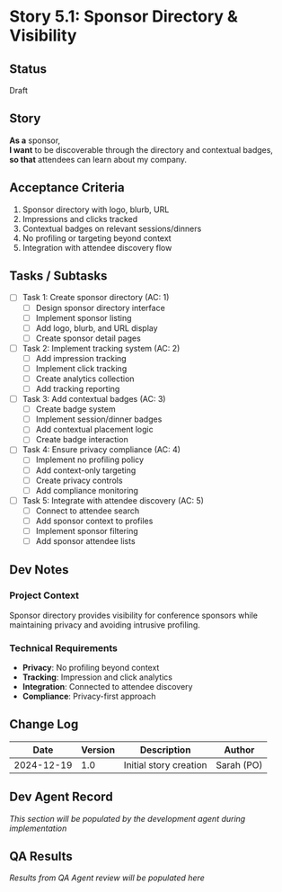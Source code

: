# Story 5.1: Sponsor Directory & Visibility

## Status
Draft

## Story
**As a** sponsor,  
**I want** to be discoverable through the directory and contextual badges,  
**so that** attendees can learn about my company.

## Acceptance Criteria
1. Sponsor directory with logo, blurb, URL
2. Impressions and clicks tracked
3. Contextual badges on relevant sessions/dinners
4. No profiling or targeting beyond context
5. Integration with attendee discovery flow

## Tasks / Subtasks
- [ ] Task 1: Create sponsor directory (AC: 1)
  - [ ] Design sponsor directory interface
  - [ ] Implement sponsor listing
  - [ ] Add logo, blurb, and URL display
  - [ ] Create sponsor detail pages
- [ ] Task 2: Implement tracking system (AC: 2)
  - [ ] Add impression tracking
  - [ ] Implement click tracking
  - [ ] Create analytics collection
  - [ ] Add tracking reporting
- [ ] Task 3: Add contextual badges (AC: 3)
  - [ ] Create badge system
  - [ ] Implement session/dinner badges
  - [ ] Add contextual placement logic
  - [ ] Create badge interaction
- [ ] Task 4: Ensure privacy compliance (AC: 4)
  - [ ] Implement no profiling policy
  - [ ] Add context-only targeting
  - [ ] Create privacy controls
  - [ ] Add compliance monitoring
- [ ] Task 5: Integrate with attendee discovery (AC: 5)
  - [ ] Connect to attendee search
  - [ ] Add sponsor context to profiles
  - [ ] Implement sponsor filtering
  - [ ] Add sponsor attendee lists

## Dev Notes
### Project Context
Sponsor directory provides visibility for conference sponsors while maintaining privacy and avoiding intrusive profiling.

### Technical Requirements
- **Privacy**: No profiling beyond context
- **Tracking**: Impression and click analytics
- **Integration**: Connected to attendee discovery
- **Compliance**: Privacy-first approach

## Change Log
| Date | Version | Description | Author |
|------|---------|-------------|---------|
| 2024-12-19 | 1.0 | Initial story creation | Sarah (PO) |

## Dev Agent Record
*This section will be populated by the development agent during implementation*

## QA Results
*Results from QA Agent review will be populated here*
